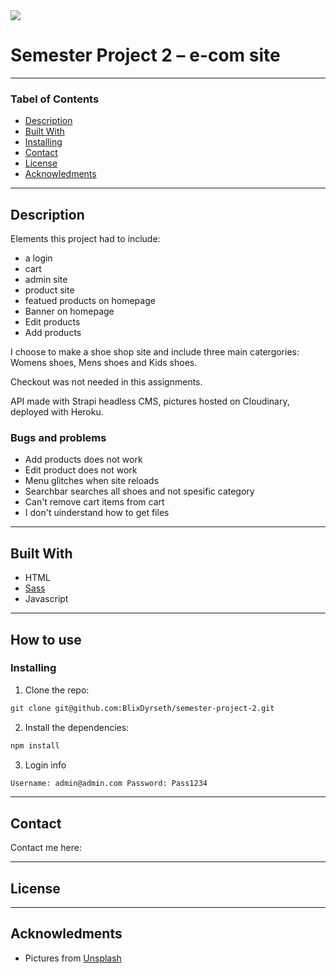 <img src="./img/scor-logo-black" />

# Semester Project 2 – e-com site

---

### Tabel of Contents

- [Description](#description)
- [Built With](#built-with)
- [Installing](#installing)
- [Contact](#contact)
- [License](#license)
- [Acknowledments](#acknowledgments)

---

## Description

Elements this project had to include:

- a login
- cart
- admin site
- product site
- featued products on homepage
- Banner on homepage
- Edit products
- Add products

I choose to make a shoe shop site and include three main catergories: Womens shoes, Mens shoes and Kids shoes.

Checkout was not needed in this assignments.

API made with Strapi headless CMS, pictures hosted on Cloudinary, deployed with Heroku.

### Bugs and problems

- Add products does not work
- Edit product does not work
- Menu glitches when site reloads
- Searchbar searches all shoes and not spesific category
- Can't remove cart items from cart
- I don't uinderstand how to get files

---

## Built With

- HTML
- [Sass](https://sass-lang.com/)
- Javascript

---

## How to use

### Installing

1. Clone the repo:

```html
git clone git@github.com:BlixDyrseth/semester-project-2.git
```

2. Install the dependencies:

```html
npm install
```

3. Login info

```html
Username: admin@admin.com Password: Pass1234
```

---

## Contact

Contact me here:

---

## License

---

## Acknowledments

- Pictures from [Unsplash](https://unsplash.com/)
